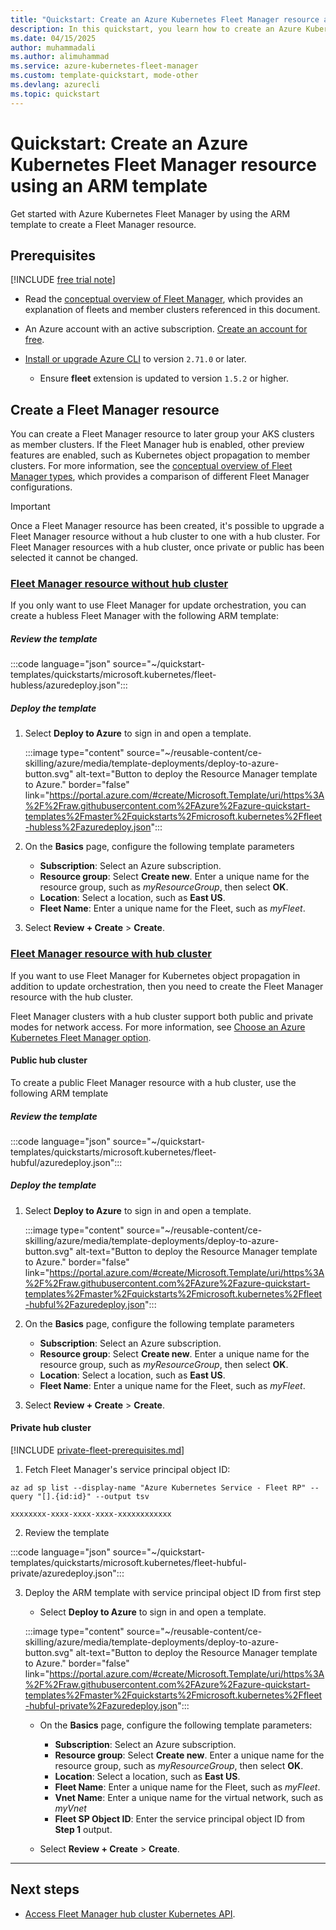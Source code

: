 ```yaml
---
title: "Quickstart: Create an Azure Kubernetes Fleet Manager resource and join member clusters using ARM Template"
description: In this quickstart, you learn how to create an Azure Kubernetes Fleet Manager resource and join member clusters using ARM Template.
ms.date: 04/15/2025
author: muhammadali
ms.author: alimuhammad
ms.service: azure-kubernetes-fleet-manager
ms.custom: template-quickstart, mode-other
ms.devlang: azurecli
ms.topic: quickstart
---
```


# Quickstart: Create an Azure Kubernetes Fleet Manager resource using an ARM template

Get started with Azure Kubernetes Fleet Manager by using the ARM template to create a Fleet Manager resource.

## Prerequisites

[!INCLUDE [free trial note](~/reusable-content/ce-skilling/azure/includes/quickstarts-free-trial-note.md)]

* Read the [conceptual overview of Fleet Manager](./concepts-fleet.md), which provides an explanation of fleets and member clusters referenced in this document.
* An Azure account with an active subscription. [Create an account for free](https://azure.microsoft.com/pricing/purchase-options/azure-account?cid=msft_learn).

* [Install or upgrade Azure CLI](/cli/azure/install-azure-cli) to version `2.71.0` or later.
    - Ensure **fleet** extension is updated to version `1.5.2` or higher.


## Create a Fleet Manager resource

You can create a Fleet Manager resource to later group your AKS clusters as member clusters.  If the Fleet Manager hub is enabled, other preview features are enabled, such as Kubernetes object propagation to member clusters. For more information, see the [conceptual overview of Fleet Manager types](./concepts-choosing-fleet.md), which provides a comparison of different Fleet Manager configurations.


> [!IMPORTANT]
> Once a Fleet Manager resource has been created, it's possible to upgrade a Fleet Manager resource without a hub cluster to one with a hub cluster. For Fleet Manager resources with a hub cluster, once private or public has been selected it cannot be changed.


### [Fleet Manager resource without hub cluster](#tab/without-hub-cluster)

If you only want to use Fleet Manager for update orchestration, you can create a hubless Fleet Manager with the following ARM template:

##### Review the template
:::code language="json" source="~/quickstart-templates/quickstarts/microsoft.kubernetes/fleet-hubless/azuredeploy.json":::

#####  Deploy the template

1. Select **Deploy to Azure** to sign in and open a template.

    :::image type="content" source="~/reusable-content/ce-skilling/azure/media/template-deployments/deploy-to-azure-button.svg" alt-text="Button to deploy the Resource Manager template to Azure." border="false" link="https://portal.azure.com/#create/Microsoft.Template/uri/https%3A%2F%2Fraw.githubusercontent.com%2FAzure%2Fazure-quickstart-templates%2Fmaster%2Fquickstarts%2Fmicrosoft.kubernetes%2Ffleet-hubless%2Fazuredeploy.json":::

2. On the **Basics** page, configure the following template parameters

    - **Subscription**: Select an Azure subscription.
    - **Resource group**: Select **Create new**. Enter a unique name for the resource group, such as *myResourceGroup*, then select **OK**.
    - **Location**: Select a location, such as **East US**.
    - **Fleet Name**: Enter a unique name for the Fleet, such as *myFleet*.

3. Select **Review + Create** > **Create**.


### [Fleet Manager resource with hub cluster](#tab/with-hub-cluster)
If you want to use Fleet Manager for Kubernetes object propagation in addition to update orchestration, then you need to create the Fleet Manager resource with the hub cluster.

Fleet Manager clusters with a hub cluster support both public and private modes for network access. For more information, see [Choose an Azure Kubernetes Fleet Manager option](./concepts-choosing-fleet.md#network-access-modes-for-hub-cluster).

#### Public hub cluster
To create a public Fleet Manager resource with a hub cluster, use the following ARM template

##### Review the template
:::code language="json" source="~/quickstart-templates/quickstarts/microsoft.kubernetes/fleet-hubful/azuredeploy.json":::

#####  Deploy the template

1. Select **Deploy to Azure** to sign in and open a template.

    :::image type="content" source="~/reusable-content/ce-skilling/azure/media/template-deployments/deploy-to-azure-button.svg" alt-text="Button to deploy the Resource Manager template to Azure." border="false" link="https://portal.azure.com/#create/Microsoft.Template/uri/https%3A%2F%2Fraw.githubusercontent.com%2FAzure%2Fazure-quickstart-templates%2Fmaster%2Fquickstarts%2Fmicrosoft.kubernetes%2Ffleet-hubful%2Fazuredeploy.json":::

2. On the **Basics** page, configure the following template parameters

    - **Subscription**: Select an Azure subscription.
    - **Resource group**: Select **Create new**. Enter a unique name for the resource group, such as *myResourceGroup*, then select **OK**.
    - **Location**: Select a location, such as **East US**.
    - **Fleet Name**: Enter a unique name for the Fleet, such as *myFleet*.

3. Select **Review + Create** > **Create**.

#### Private hub cluster

[!INCLUDE [private-fleet-prerequisites.md](./includes/private-fleet/private-fleet-prerequisites.md)]


1. Fetch Fleet Manager's service principal object ID:

 ```azurecli-interactive
az ad sp list --display-name "Azure Kubernetes Service - Fleet RP" --query "[].{id:id}" --output tsv
```

```output
xxxxxxxx-xxxx-xxxx-xxxx-xxxxxxxxxxxx
```

2. Review the template

:::code language="json" source="~/quickstart-templates/quickstarts/microsoft.kubernetes/fleet-hubful-private/azuredeploy.json":::
    
3.  Deploy the ARM template with service principal object ID from first step
    
    - Select **Deploy to Azure** to sign in and open a template.
    
    :::image type="content" source="~/reusable-content/ce-skilling/azure/media/template-deployments/deploy-to-azure-button.svg" alt-text="Button to deploy the Resource Manager template to Azure." border="false" link="https://portal.azure.com/#create/Microsoft.Template/uri/https%3A%2F%2Fraw.githubusercontent.com%2FAzure%2Fazure-quickstart-templates%2Fmaster%2Fquickstarts%2Fmicrosoft.kubernetes%2Ffleet-hubful-private%2Fazuredeploy.json":::
    
    - On the **Basics** page, configure the following template parameters:
        - **Subscription**: Select an Azure subscription.
        - **Resource group**: Select **Create new**. Enter a unique name for the resource group, such as *myResourceGroup*, then select **OK**.
        - **Location**: Select a location, such as **East US**.
        - **Fleet Name**: Enter a unique name for the Fleet, such as *myFleet*.
        - **Vnet Name**: Enter a unique name for the virtual network, such as *myVnet*
        - **Fleet SP Object ID**: Enter the service principal object ID from **Step 1** output.

    - Select **Review + Create** > **Create**.

---

## Next steps

* [Access Fleet Manager hub cluster Kubernetes API](./access-fleet-hub-cluster-kubernetes-api.md).